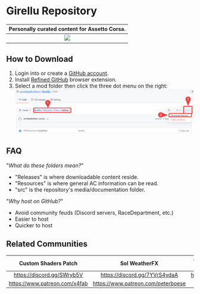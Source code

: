 # Girellu Repository

| Personally curated content for Assetto Corsa. |
|:---:|
| ![](src/repository/collage2.png) |

## How to Download
1. Login into or create a [GitHub account](https://github.com/join).
2. Install [Refined GitHub](https://github.com/sindresorhus/refined-github#install "GitHub Repository") browser extension.
3. Select a mod folder then click the three dot menu on the right:
![](./src/repository/download.png)

## FAQ
"*What do these folders mean?*"
* "Releases" is where downloadable content reside.
* "Resources" is where general AC information can be read.
* "src" is the repository's media/documentation folder.

"*Why host on GitHub?*"
* Avoid community feuds (Discord servers, RaceDepartment, etc.)
* Easier to host
* Quicker to host

## Related Communities
Custom Shaders Patch | Sol WeatherFX | Girellu (Troubleshooting and help)
|:---:|:---:|:---:|
https://discord.gg/SWryb5V | https://discord.gg/7YVrS4ydaA | https://discord.gg/jgG738MtCe
https://www.patreon.com/x4fab | https://www.patreon.com/peterboese | -